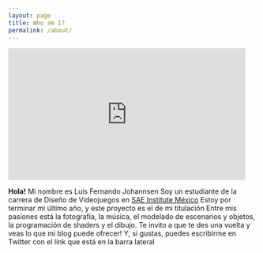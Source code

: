 ```yaml
---
layout: page
title: Who am I?
permalink: /about/
---
```


<iframe src="https://giphy.com/embed/brsEO1JayBVja" width="480" height="267" frameBorder="0" class="giphy-embed" allowFullScreen></iframe><p><a href="https://giphy.com/gifs/hello-waving-blue-bird-brsEO1JayBVja"></a></p>
<strong>Hola!</strong> Mi nombre es Luis Fernando Johannsen
Soy un estudiante de la carrera de Diseño de Videojuegos en <a href="http://mexico.sae.edu/">SAE Institute México</a>
Estoy por terminar mi último año, y este proyecto es el de mi titulación  
Entre mis pasiones está la fotografía, la música, el modelado de escenarios y objetos, la programación de shaders y el dibujo.  
Te invito a que te des una vuelta y veas lo que mi blog puede ofrecer! Y, si gustas, puedes escribirme en Twitter con el link que está en la barra lateral  

